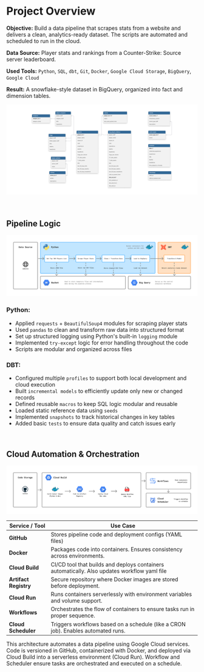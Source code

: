 # Project Overview

**Objective:** Build a data pipeline that scrapes stats from a website and delivers a clean, analytics-ready dataset. The scripts are automated and scheduled to run in the cloud.

**Data Source:** Player stats and rankings from a Counter-Strike: Source server leaderboard.

**Used Tools:** `Python`, `SQL`, `dbt`, `Git`, `Docker`, `Google Cloud Storage`, `BigQuery`, `Google Cloud`

**Result:** A snowflake-style dataset in BigQuery, organized into fact and dimension tables.

![Dataset schema](images/schema.jpg)


<br>


## Pipeline Logic

![Pipeline Logic](images/pipeline.jpg)

### Python:
- Applied `requests` + `BeautifulSoup4` modules for scraping player stats 
- Used `pandas` to clean and transform raw data into structured format  
- Set up structured logging using Python's built-in `logging` module  
- Implemented `try-except` logic for error handling throughout the code 
- Scripts are modular and organized across files

### DBT:
- Configured multiple `profiles` to support both local development and cloud execution  
- Built `incremental models` to efficiently update only new or changed records  
- Defined reusable `macros` to keep SQL logic modular and reusable 
- Loaded static reference data using `seeds`  
- Implemented `snapshots` to track historical changes in key tables  
- Added basic `tests` to ensure data quality and catch issues early  


<br>


## Cloud Automation & Orchestration

![Cloud](images/cloud.jpg)

| Service / Tool       | Use Case                                                                 |
|----------------------|----------------------------------------------------------------------------------------|
| **GitHub**           | Stores pipeline code and deployment configs (YAML files) |
| **Docker**           | Packages code into containers. Ensures consistency across environments. |
| **Cloud Build**      | CI/CD tool that builds and deploys containers automatically. Also updates workflow yaml file             |
| **Artifact Registry**| Secure repository where Docker images are stored before deployment.                   |
| **Cloud Run**        | Runs containers serverlessly with environment variables and volume support.        |
| **Workflows**        | Orchestrates the flow of containers to ensure tasks run in proper sequence.           |
| **Cloud Scheduler**  | Triggers workflows based on a schedule (like a CRON job). Enables automated runs.     |

This architecture automates a data pipeline using Google Cloud services. Code is versioned in GitHub, containerized with Docker, and deployed via Cloud Build into a serverless environment (Cloud Run). Workflow and Scheduler ensure tasks are orchestrated and executed on a schedule.